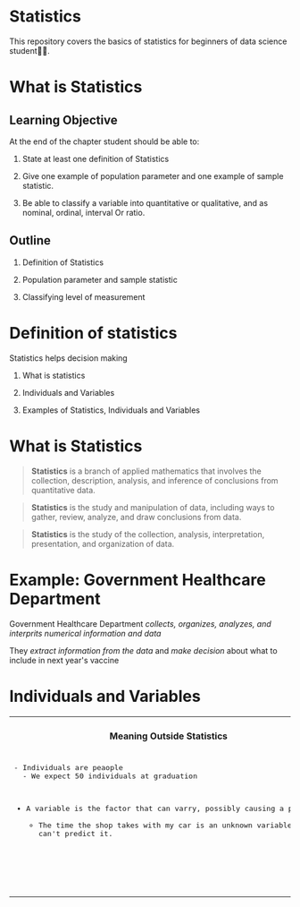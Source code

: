 # Statistics
This repository covers the basics of statistics for beginners of data science student👩‍🎓. 

# What is Statistics

## Learning Objective

At the end of the chapter student should be able to:

1. State at least one definition of Statistics

2. Give one example of population parameter and one example of sample statistic. 

3. Be able to classify a variable into quantitative or qualitative, and as nominal, ordinal, interval Or ratio. 

## Outline

1. Definition of Statistics

2. Population parameter and sample statistic

3. Classifying level of measurement

# Definition of statistics

Statistics helps decision making 

1. What is statistics
 
2. Individuals and Variables

3. Examples of Statistics, Individuals and Variables

# What is Statistics


> **Statistics** is a branch of applied mathematics that involves the collection, description, analysis, and inference of conclusions from quantitative data.

> **Statistics** is the study and manipulation of data, including ways to gather, review, analyze, and draw conclusions from data.

> **Statistics** is the study of the collection, analysis, interpretation, presentation, and organization of data.

# Example: Government Healthcare Department

Government Healthcare Department *collects, organizes, analyzes, and interprits numerical information and data*

They *extract information from the data* and *make decision* about what to include in next year's vaccine

# Individuals and Variables
                           
<table>
<tr>
<th>Meaning Outside Statistics</th>
<th>Meaning in Statistics</th>
</tr>
<tr>
<td>
<pre lang="js">
- Individuals are peaople
  - We expect 50 individuals at graduation
  
- A variable is the factor that can varry, possibly causing a problem.
  - The time the shop takes with my car is an unknown variable and I can't predict it.
